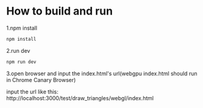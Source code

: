 # How to build and run

1.npm install
```js
npm install
```
2.run dev
```js
npm run dev
```
3.open browser and input the index.html's url(webgpu index.html should run in Chrome Canary Browser)

input the url like this: http://localhost:3000/test/draw_triangles/webgl/index.html